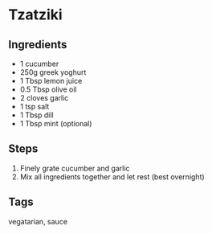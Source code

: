# Tzatziki

## Ingredients
 
* 1 cucumber 
* 250g greek yoghurt
* 1 Tbsp lemon juice 
* 0.5 Tbsp olive oil
* 2 cloves garlic
* 1 tsp salt
* 1 Tbsp dill
* 1 Tbsp mint (optional)

## Steps

1. Finely grate cucumber and garlic
2. Mix all ingredients together and let rest (best overnight)


## Tags
vegatarian, sauce

